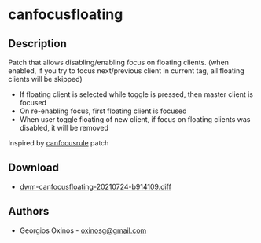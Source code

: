 canfocusfloating
================

Description
-----------
Patch that allows disabling/enabling focus on floating clients. (when enabled, if you try to focus next/previous client in current tag, all floating clients will be skipped)

* If floating client is selected while toggle is pressed, then master client is focused
* On re-enabling focus, first floating client is focused
* When user toggle floating of new client, if focus on floating clients was disabled, it will be removed

Inspired by [canfocusrule](https://dwm.suckless.org/patches/canfocusrule/) patch

Download
--------
* [dwm-canfocusfloating-20210724-b914109.diff](dwm-canfocusfloating-20210724-b914109.diff)

Authors
-------
* Georgios Oxinos - <oxinosg@gmail.com>

